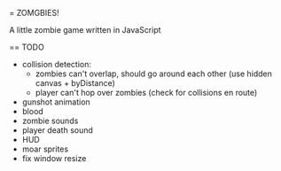 = ZOMGBIES!

A little zombie game written in JavaScript

== TODO

* collision detection:
  * zombies can't overlap, should go around each other (use hidden canvas + byDistance)
  * player can't hop over zombies (check for collisions en route)
* gunshot animation
* blood
* zombie sounds
* player death sound
* HUD
* moar sprites
* fix window resize

